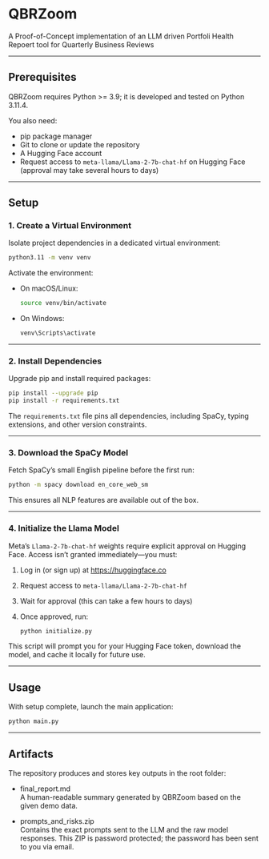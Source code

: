 # QBRZoom
A Proof-of-Concept implementation of an LLM driven Portfoli Health Repoert tool for Quarterly Business Reviews

---

## Prerequisites

QBRZoom requires Python >= 3.9; it is developed and tested on Python 3.11.4.  

You also need:

- pip package manager  
- Git to clone or update the repository  
- A Hugging Face account  
- Request access to `meta-llama/Llama-2-7b-chat-hf` on Hugging Face (approval may take several hours to days)

---

## Setup

### 1. Create a Virtual Environment

Isolate project dependencies in a dedicated virtual environment:

```bash
python3.11 -m venv venv
```

Activate the environment:

- On macOS/Linux:

  ```bash
  source venv/bin/activate
  ```

- On Windows:

  ```bash
  venv\Scripts\activate
  ```

---

### 2. Install Dependencies

Upgrade pip and install required packages:

```bash
pip install --upgrade pip
pip install -r requirements.txt
```

The `requirements.txt` file pins all dependencies, including SpaCy, typing extensions, and other version constraints.

---

### 3. Download the SpaCy Model

Fetch SpaCy’s small English pipeline before the first run:

```bash
python -m spacy download en_core_web_sm
```

This ensures all NLP features are available out of the box.

---

### 4. Initialize the Llama Model

Meta’s `Llama-2-7b-chat-hf` weights require explicit approval on Hugging Face. Access isn’t granted immediately—you must:

1. Log in (or sign up) at https://huggingface.co  
2. Request access to `meta-llama/Llama-2-7b-chat-hf`  
3. Wait for approval (this can take a few hours to days)  
4. Once approved, run:

   ```bash
   python initialize.py
   ```

This script will prompt you for your Hugging Face token, download the model, and cache it locally for future use.

---

## Usage

With setup complete, launch the main application:

```bash
python main.py
```

---

## Artifacts

The repository produces and stores key outputs in the root folder:

- final_report.md  
  A human-readable summary generated by QBRZoom based on the given demo data.

- prompts_and_risks.zip  
  Contains the exact prompts sent to the LLM and the raw model responses. This ZIP is password protected; the password has been sent to you via email.
